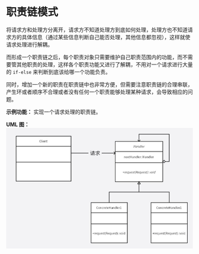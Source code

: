 # 职责链模式
将请求方和处理方分离开，请求方不知道处理方到底如何处理，处理方也不知道请求方的具体信息（通过某些信息判断自己能否处理，其他信息都忽视），这样就使请求处理进行解耦。

而形成一个职责链之后，每个职责对象只需要维护自己职责范围内的功能，而不需要管其他职责的处理，这样各个职责功能又进行了解耦，不用对一个请求进行大量的 `if-else` 来判断到底该给哪一个功能负责。

同时，增加一个新的职责在职责链中也非常方便，但需要注意职责链的合理串联，产生环或者顺序不合理或者没有任何一个职责能够处理某种请求，会导致相应的问题。

**示例功能：**
实现一个请求处理的职责链。

**UML 图：**
![uml](uml.jpg)
